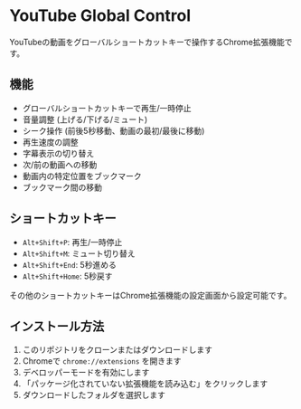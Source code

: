# YouTube Global Control

YouTubeの動画をグローバルショートカットキーで操作するChrome拡張機能です。

## 機能

- グローバルショートカットキーで再生/一時停止
- 音量調整 (上げる/下げる/ミュート)
- シーク操作 (前後5秒移動、動画の最初/最後に移動)
- 再生速度の調整
- 字幕表示の切り替え
- 次/前の動画への移動
- 動画内の特定位置をブックマーク
- ブックマーク間の移動

## ショートカットキー

- `Alt+Shift+P`: 再生/一時停止
- `Alt+Shift+M`: ミュート切り替え
- `Alt+Shift+End`: 5秒進める
- `Alt+Shift+Home`: 5秒戻す

その他のショートカットキーはChrome拡張機能の設定画面から設定可能です。

## インストール方法

1. このリポジトリをクローンまたはダウンロードします
2. Chromeで `chrome://extensions` を開きます
3. デベロッパーモードを有効にします
4. 「パッケージ化されていない拡張機能を読み込む」をクリックします
5. ダウンロードしたフォルダを選択します


